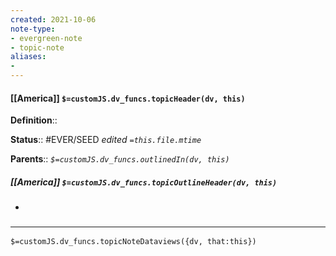 ```yaml
---
created: 2021-10-06
note-type: 
- evergreen-note
- topic-note
aliases:
- 
---
```


#### [[America]] `$=customJS.dv_funcs.topicHeader(dv, this)`

**Definition**::


**Status**:: #EVER/SEED 
*edited `=this.file.mtime`*

**Parents**:: 
*`$=customJS.dv_funcs.outlinedIn(dv, this)`*

##### [[America]] `$=customJS.dv_funcs.topicOutlineHeader(dv, this)`

- 

### <hr class="dataviews"/>

`$=customJS.dv_funcs.topicNoteDataviews({dv, that:this})`


